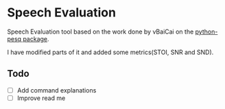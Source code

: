 # Speech Evaluation 
Speech Evaluation tool based on the work done by vBaiCai on the [python-pesq package](https://github.com/vBaiCai/python-pesq).

I have modified parts of it and added some metrics(STOI, SNR and SND). 

## Todo
- [ ] Add command explanations
- [ ] Improve read me 